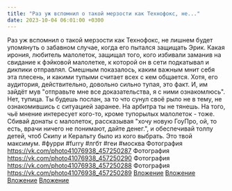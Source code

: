 ```yaml
---
title: "Раз уж вспомнил о такой мерзости как Технофокс, не..."
date: 2023-10-04 06:01:00 +0300
---
```


Раз уж вспомнил о такой мерзости как Технофокс, не лишнем будет упомянуть о забавном случае, когда его пытался защищать Эрик.
Какая ирония, любитель малолеток, защищал того, кого избивали заманив на свидание к фэйковой малолетке, к которой он в сети подкатывал и дикпики отправлял.
Смешным показалось, каким важным мнит себя эта плесень, и какими тупыми считает всех с кем общается. Хотя, его аудитория, действительно, довольно сильно тупая, это факт. И, им зайдёт мув "отправьте мне все доказательства, я с ними ознакомлюсь".
Нет, тупица. Ты будешь послан, за то что сунул своё рыло не в тему, не ознакомившись с ситуацией заранее. На арбитра ты не тянешь. На того, чьё мнение интересует кого-то, кроме тупорылых малолеток - тоже.
Сбивай донаты с малолеток, рассказывая "хочу новую ГоуПро, ой, то есть, врачи ничего не понимают, дайте денег.", и обеспечивай толпу детей, чтоб Скипу и Керальту было из кого выбрать. Это твой максимум.
#фурри #furry #лгбт #геи #москва
Фотография
<a class="vk-attach" href="https://vk.com/photo41076938_457250287">https://vk.com/photo41076938_457250287</a>
Фотография
<a class="vk-attach" href="https://vk.com/photo41076938_457250290">https://vk.com/photo41076938_457250290</a>
Фотография
<a class="vk-attach" href="https://vk.com/photo41076938_457250288">https://vk.com/photo41076938_457250288</a>
Фотография
<a class="vk-attach" href="https://vk.com/photo41076938_457250289">https://vk.com/photo41076938_457250289</a>
<a class="vk-attach" href="https://vk.com/photo41076938_457250287">Вложение</a>
<a class="vk-attach" href="https://vk.com/photo41076938_457250290">Вложение</a>
<a class="vk-attach" href="https://vk.com/photo41076938_457250288">Вложение</a>
<a class="vk-attach" href="https://vk.com/photo41076938_457250289">Вложение</a>
